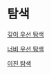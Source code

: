 # 탐색

[깊이 우선 탐색](알고리즘/알고리즘방법/탐색/깊이%20우선%20탐색.md)

[너비 우선 탐색](알고리즘/알고리즘방법/탐색/너비%20우선%20탐색.md)

[이진 탐색](알고리즘/알고리즘방법/탐색/이진%20탐색.md)
